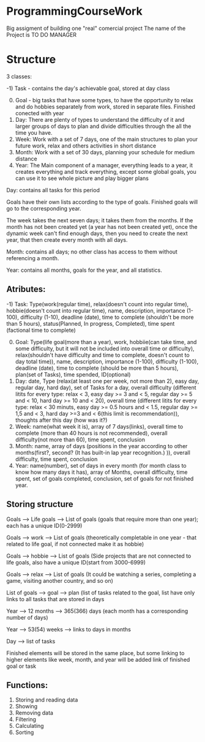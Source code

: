 # ProgrammingCourseWork
Big assigment of building one "real" comercial project
The name of the Project is TO DO MANAGER
# Structure
3 classes:

-1) Task - contains the day's achievable goal, stored at day class

0) Goal - big tasks that have some types, to have the opportunity to relax and do hobbies separately from work, stored in separate files. Finished conected with year
1) Day: There are plenty of types to understand the difficulty of it and larger groups of days to plan and divide difficulties through the all the time you have.
2) Week: Work with a set of 7 days, one of the main structures to plan your future work, relax and others activities in short distance
3) Month: Work with a set of 30 days, planning your schedule for medium distance
4) Year: The Main component of a manager, everything leads to a year, it creates everything and track everything, except some global goals, you can use it to see whole picture and play bigger plans

Day: contains all tasks for this period

Goals have their own lists according to the type of goals. Finished goals will go to the corresponding year.

The week takes the next seven days; it takes them from the months. If the month has not been created yet (a year has not been created yet), once the dynamic week can't find enough days, then you need to create the next year, that then create every month with all days.

Month: contains all days; no other class has access to them without referencing a month.

Year: contains all months, goals for the year, and all statistics.

## Atributes:

-1) Task: Type(work(regular time), relax(doesn't count into regular time), hobbie(doesn't count into regular time), name, description, importance (1-100), difficulty (1-10), deadline (date), time to complete (shouldn't be more than 5 hours), status(Planned, In progress, Completed), time spent (factional time to complete)

0) Goal: Type(life goal(more than a year), work, hobbiie(can take time, and some difficulty, but it will not be included into overall time or difficulty), relax(shouldn't have difficulty and time to complete, doesn't count to day total time)), name, description, importance (1-100), difficulty (1-100), deadline (date), time to complete (should be more than 5 hours), plan(set of Tasks), time spended, ID(optional)
1) Day: date, Type (relax(at least one per week, not more than 2), easy day, regular day, hard day), set of Tasks for a day, overall difficulty (different litits for every type: relax < 3, easy day >= 3 and < 5, regular day >= 5 and < 10, hard day >= 10 and < 20), overall time (different litits for every type: relax < 30 minuts, easy day >= 0.5 hours and < 1.5, regular day >= 1,5 and < 3, hard day >=3 and < 6(this limit is recommendation)), thoughts after this day (how was it?)
2) Week: name(what week it is), array of 7 days(links), overall time to complete (more than 40 hours is not recommended), overall difficulty(not more than 60), time spent, conclusion
3) Month: name, array of days (positions in the year according to other months(first?, second? (It has built-in lap year recognition.) )), overall difficulty, time spent, conclusion
4) Year: name(number), set of days in every month (for month class to know how many days it has), array of Months, overall difficulty, time spent, set of goals completed, conclusion, set of goals for not finished year.


## Storing structure

Goals --> Life goals --> List of goals (goals that require more than one year); each has a unique ID(0-2999)

Goals --> work --> List of goals (theoretically completable in one year - that related to life goal, if not connected make it as hobbie)

Goals --> hobbie --> List of goals (Side projects that are not connected to life goals, also have a unique ID(start from 3000-6999)

Goals --> relax --> List of goals (It could be watching a series, completing a game, visiting another country, and so on)

List of goals --> goal --> plan (list of tasks related to the goal, list have only links to all tasks that are stored in days

Year --> 12 months --> 365(366) days (each month has a corresponding number of days)

Year --> 53(54) weeks --> links to days in months

Day --> list of tasks

Finished elements will be stored in the same place, but some linking to higher elements like week, month, and year will be added link of finished goal or task

## Functions:

1) Storing and reading data
2) Showing
3) Removing data
4) Filtering
5) Calculating
6) Sorting
